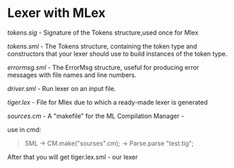 # Lexer with MLex
_tokens.sig_ - Signature of the Tokens structure,used once for Mlex 

_tokens.sml_ - The Tokens structure, containing the token type and constructors that your lexer should use to build instances of the token type. 

_errormsg.sml_ - The ErrorMsg structure, useful for producing error messages with file names and line numbers.

_driver.sml_ - Run lexer on an input file.

_tiger.lex_ - File for Mlex due to which a ready-made lexer is generated

_sources.cm_ - A "makefile" for the ML Compilation Manager - 


use in cmd:

>SML -> CM.make("sourses".cm); -> Parse.parse "test.tig";

After that you will get tiger.lex.sml - our lexer 
